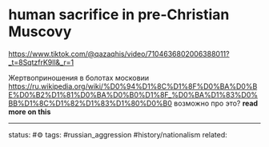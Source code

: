 # human sacrifice in pre-Christian Muscovy
https://www.tiktok.com/@qazaqhis/video/7104636802006388011?_t=8SqtzfrK9ll&_r=1

Жертвоприношения в болотах московии
https://ru.wikipedia.org/wiki/%D0%94%D1%8C%D1%8F%D0%BA%D0%BE%D0%B2%D1%81%D0%BA%D0%B0%D1%8F_%D0%BA%D1%83%D0%BB%D1%8C%D1%82%D1%83%D1%80%D0%B0
возможно про это?
**read more on this**

---
status: #⚙️ 
tags: #russian_aggression #history/nationalism 
related: 